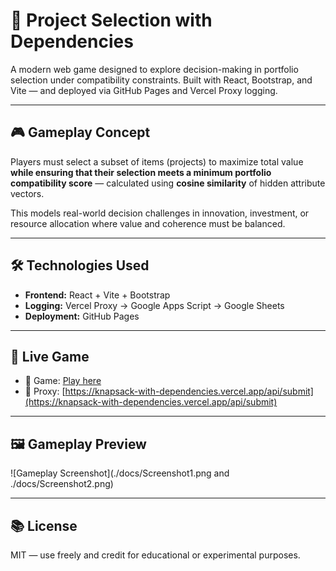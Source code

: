# 🧠 Project Selection with Dependencies

A modern web game designed to explore decision-making in portfolio selection under compatibility constraints. Built with React, Bootstrap, and Vite — and deployed via GitHub Pages and Vercel Proxy logging.

---

## 🎮 Gameplay Concept

Players must select a subset of items (projects) to maximize total value **while ensuring that their selection meets a minimum portfolio compatibility score** — calculated using **cosine similarity** of hidden attribute vectors.

This models real-world decision challenges in innovation, investment, or resource allocation where value and coherence must be balanced.

---

## 🛠 Technologies Used

- **Frontend:** React + Vite + Bootstrap
- **Logging:** Vercel Proxy → Google Apps Script → Google Sheets
- **Deployment:** GitHub Pages

---

## 🧩 Live Game

- 🧩 Game: [Play here](https://konstantinosstouras.github.io/lab/knapsack-with-dependencies)
- 🔁 Proxy: [https://knapsack-with-dependencies.vercel.app/api/submit](https://knapsack-with-dependencies.vercel.app/api/submit)

---

## 🖼️ Gameplay Preview

![Gameplay Screenshot](./docs/Screenshot1.png and ./docs/Screenshot2.png)

---

## 📚 License

MIT — use freely and credit for educational or experimental purposes.
